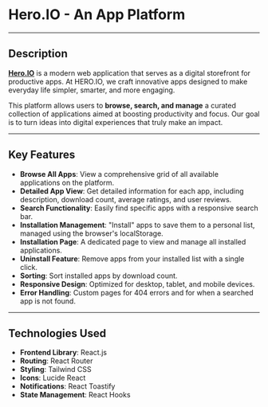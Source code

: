 # Hero.IO - An App Platform

---

## Description

**[Hero.IO](https://hero-apps-platform.netlify.app/)** is a modern web application that serves as a digital storefront for productive apps. 
At HERO.IO, we craft innovative apps designed to make everyday life simpler, smarter, and more engaging.  

This platform allows users to **browse, search, and manage** a curated collection of applications aimed at boosting productivity and focus. 
Our goal is to turn ideas into digital experiences that truly make an impact.

---

## Key Features

- **Browse All Apps**: View a comprehensive grid of all available applications on the platform.  
- **Detailed App View**: Get detailed information for each app, including description, download count, average ratings, and user reviews.  
- **Search Functionality**: Easily find specific apps with a responsive search bar.  
- **Installation Management**: "Install" apps to save them to a personal list, managed using the browser's localStorage.  
- **Installation Page**: A dedicated page to view and manage all installed applications.  
- **Uninstall Feature**: Remove apps from your installed list with a single click.  
- **Sorting**: Sort installed apps by download count.  
- **Responsive Design**: Optimized for desktop, tablet, and mobile devices.  
- **Error Handling**: Custom pages for 404 errors and for when a searched app is not found.  

---

## Technologies Used

- **Frontend Library**: React.js  
- **Routing**: React Router  
- **Styling**: Tailwind CSS  
- **Icons**: Lucide React  
- **Notifications**: React Toastify  
- **State Management**: React Hooks
